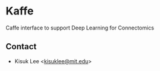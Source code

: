# Kaffe
Caffe interface to support Deep Learning for Connectomics

Contact
-------
* Kisuk Lee \<kisuklee@mit.edu\>
